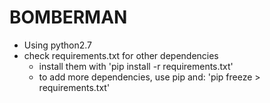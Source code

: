 BOMBERMAN
=========

- Using python2.7
- check requirements.txt for other dependencies
  - install them with 'pip install -r requirements.txt'
  - to add more dependencies, use pip and: 'pip freeze > requirements.txt'
